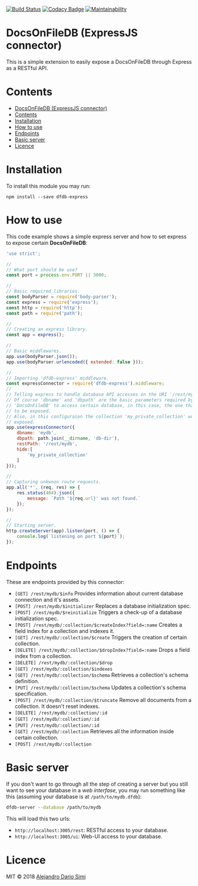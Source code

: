 [![Build Status](https://travis-ci.org/daemonraco/dfdb-express.svg?branch=master)](https://travis-ci.org/daemonraco/dfdb-express)
[![Codacy Badge](https://api.codacy.com/project/badge/Grade/783fe92fd0d641dda0e4261008ab93a7)](https://www.codacy.com/app/daemonraco/dfdb-express?utm_source=github.com&amp;utm_medium=referral&amp;utm_content=daemonraco/dfdb-express&amp;utm_campaign=Badge_Grade)
[![Maintainability](https://api.codeclimate.com/v1/badges/4b78f2337e1f0b4adc2c/maintainability)](https://codeclimate.com/github/daemonraco/dfdb-express/maintainability)

# DocsOnFileDB (ExpressJS connector)
This is a simple extension to easily expose a DocsOnFileDB through Express as a RESTful API.

# Contents
<!-- TOC updateOnSave:true -->

- [DocsOnFileDB (ExpressJS connector)](#docsonfiledb-expressjs-connector)
- [Contents](#contents)
- [Installation](#installation)
- [How to use](#how-to-use)
- [Endpoints](#endpoints)
- [Basic server](#basic-server)
- [Licence](#licence)

<!-- /TOC -->


# Installation
To install this module you may run:
```
npm install --save dfdb-express
```

# How to use
This code example shows a simple express server and how to set express to expose
certain __DocsOnFileDB__:
```js
'use strict';

//
// What port should be use?
const port = process.env.PORT || 3000;

//
// Basic required libraries.
const bodyParser = require('body-parser');
const express = require('express');
const http = require('http');
const path = require('path');

//
// Creating an express library.
const app = express();

//
// Basic middlewares.
app.use(bodyParser.json());
app.use(bodyParser.urlencoded({ extended: false }));

//
// Importing 'dfdb-express' middleware.
const expressConnector = require('dfdb-express').middleware;
//
// Telling express to handle database API accesses on the URI '/rest/mydb'.
// Of course 'dbname' and 'dbpath' are the basic parameters required by
// 'DocsOnFileDB' to access certain database, in this case, the one that's going
// to be exposed.
// Also, in this configuraion the collection 'my_private_collection' won't be
// exposed.
app.use(expressConnector({
    dbname: 'mydb',
    dbpath: path.join(__dirname, 'db-dir'),
    restPath: '/rest/mydb',
    hide:[
        'my_private_collection'
    ]
}));

//
// Capturing unkwnon route requests.
app.all('*', (req, res) => {
    res.status(404).json({
        message: `Path '${req.url}' was not found.`
    });
});

//
// Starting server.
http.createServer(app).listen(port, () => {
    console.log(`listening on port ${port}`);
});
```

# Endpoints
These are endpoints provided by this connector:
<!-- AUTO:endpoints -->
* `[GET] /rest/mydb/$info` Provides information about current database connection and it's assets.
* `[POST] /rest/mydb/$initializer` Replaces a database initialization spec.
* `[POST] /rest/mydb/$reinitialize` Triggers a check-up of a database initialization spec.
* `[POST] /rest/mydb/:collection/$createIndex?field=:name` Creates a field index for a collection and indexes it.
* `[GET] /rest/mydb/:collection/$create` Triggers the creation of certain collection.
* `[DELETE] /rest/mydb/:collection/$dropIndex?field=:name` Drops a field index from a collection.
* `[DELETE] /rest/mydb/:collection/$drop`
* `[GET] /rest/mydb/:collection/$indexes`
* `[GET] /rest/mydb/:collection/$schema` Retrieves a collection's schema definition.
* `[PUT] /rest/mydb/:collection/$schema` Updates a collection's schema specification.
* `[POST] /rest/mydb/:collection/$truncate` Remove all documents from a collection. It doesn't reset indexes.
* `[DELETE] /rest/mydb/:collection/:id`
* `[GET] /rest/mydb/:collection/:id`
* `[PUT] /rest/mydb/:collection/:id`
* `[GET] /rest/mydb/:collection` Retrieves all the information inside certain collection.
* `[POST] /rest/mydb/:collection`
<!-- /AUTO -->

# Basic server
If you don't want to go through all the step of creating a server but you still
want to see your database in a _web interfase_, you may run something like this
(assuming your database is at `/path/to/mydb.dfdb`):
```sh
dfdb-server --database /path/to/mydb
```
This will load this two urls:
* `http://localhost:3005/rest`: RESTful access to your database.
* `http://localhost:3005/ui`: Web-UI access to your database.

# Licence
MIT &copy; 2018 [Alejandro Dario Simi](http://daemonraco.com)
